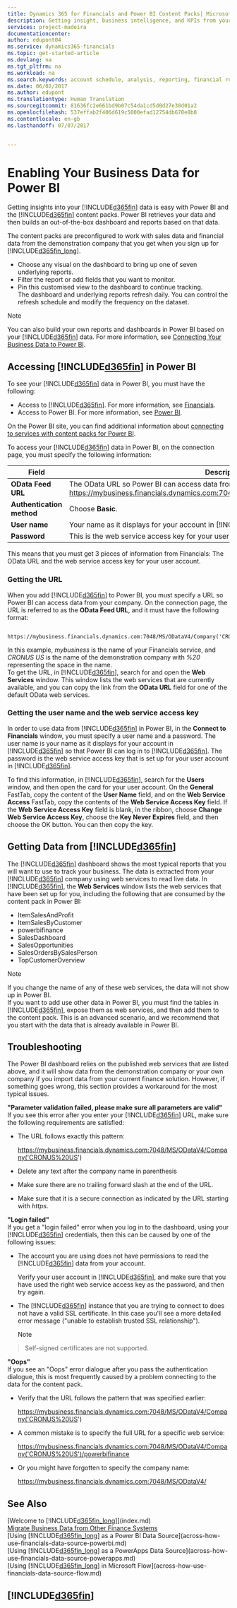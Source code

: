 ```yaml
---
title: Dynamics 365 for Financials and Power BI Content Packs| Microsoft Docs
description: Getting insight, business intelligence, and KPIs from your Financials data is easy with Power BI and the Financials content packs.
services: project-madeira
documentationcenter: 
author: edupont04
ms.service: dynamics365-financials
ms.topic: get-started-article
ms.devlang: na
ms.tgt_pltfrm: na
ms.workload: na
ms.search.keywords: account schedule, analysis, reporting, financial report, business intelligence, KPI
ms.date: 06/02/2017
ms.author: edupont
ms.translationtype: Human Translation
ms.sourcegitcommit: 81636fc2e661bd9b07c54da1cd5d0d27e30d01a2
ms.openlocfilehash: 537effab2f406d619c5000efad12754db678e8b8
ms.contentlocale: en-gb
ms.lasthandoff: 07/07/2017


---
```

# <a name="enabling-your-business-data-for-power-bi"></a>Enabling Your Business Data for Power BI
Getting insights into your [!INCLUDE[d365fin](includes/d365fin_md.md)] data is easy with Power BI and the [!INCLUDE[d365fin](includes/d365fin_md.md)] content packs. Power BI retrieves your data and then builds an out-of-the-box dashboard and reports based on that data.  

The content packs are preconfigured to work with sales data and financial data from the demonstration company that you get when you sign up for [!INCLUDE[d365fin_long](includes/d365fin_long_md.md)].  

* Choose any visual on the dashboard to bring up one of seven underlying reports.  
* Filter the report or add fields that you want to monitor.  
* Pin this customised view to the dashboard to continue tracking.  
  The dashboard and underlying reports refresh daily. You can control the refresh schedule and modify the frequency on the dataset.  

> [!NOTE]  
>   You can also build your own reports and dashboards in Power BI based on your [!INCLUDE[d365fin](includes/d365fin_md.md)] data. For more information, see [Connecting Your Business Data to Power BI](across-how-use-financials-data-source-powerbi.md).  

## <a name="accessing-included365finincludesd365finmdmd-in-power-bi"></a>Accessing [!INCLUDE[d365fin](includes/d365fin_md.md)] in Power BI
To see your [!INCLUDE[d365fin](includes/d365fin_md.md)] data in Power BI, you must have the following:  

* Access to [!INCLUDE[d365fin](includes/d365fin_md.md)]. For more information, see [Financials](http://go.microsoft.com/fwlink/?LinkID=759714).  
* Access to Power BI. For more information, see [Power BI](https://powerbi.microsoft.com).

On the Power BI site, you can find additional information about [connecting to services with content packs for Power BI](http://go.microsoft.com/fwlink/?LinkID=760850).  

To access your [!INCLUDE[d365fin](includes/d365fin_md.md)] data in Power BI, on the connection page, you must specify the following information:

| Field | Description |
| --- | --- |
| **OData Feed URL** |The OData URL so Power BI can access data from your company, such as https://mybusiness.financials.dynamics.com:7048/MS/ODataV4/Company('My%2Business'). |
| **Authentication method** |Choose **Basic**. |
| **User name** |Your name as it displays for your account in [!INCLUDE[d365fin](includes/d365fin_md.md)], such as *John Smith*. |
| **Password** |This is the web service access key for your user account in [!INCLUDE[d365fin](includes/d365fin_md.md)]. |

This means that you must get 3 pieces of information from Financials: The OData URL and the web service access key for your user account.  

### <a name="getting-the-url"></a>Getting the URL
When you add [!INCLUDE[d365fin](includes/d365fin_md.md)] to Power BI, you must specify a URL so Power BI can access data from your company. On the connection page, the URL is referred to as the **OData Feed URL**, and it must have the following format:

         https://mybusiness.financials.dynamics.com:7048/MS/ODataV4/Company('CRONUS%20US')  
In this example, *mybusiness* is the name of your Financials service, and *CRONUS US* is the name of the demonstration company with *%20* representing the space in the name.   
To get the URL, in [!INCLUDE[d365fin](includes/d365fin_md.md)], search for and open the **Web Services** window. This window lists the web services that are currently available, and you can copy the link from the **OData URL** field for one of the default OData web services.  

### <a name="getting-the-user-name-and-the-web-service-access-key"></a>Getting the user name and the web service access key
In order to use data from [!INCLUDE[d365fin](includes/d365fin_md.md)] in Power BI, in the **Connect to Financials** window, you must specify a user name and a password. The user name is your name as it displays for your account in [!INCLUDE[d365fin](includes/d365fin_md.md)] so that Power BI can log in to [!INCLUDE[d365fin](includes/d365fin_md.md)]. The password is the web service access key that is set up for your user account in [!INCLUDE[d365fin](includes/d365fin_md.md)].  

To find this information, in [!INCLUDE[d365fin](includes/d365fin_md.md)], search for the **Users** window, and then open the card for your user account. On the **General** FastTab, copy the content of the **User Name** field, and on the **Web Service Access** FastTab, copy the contents of the **Web Service Access Key** field. If the **Web Service Access Key** field is blank, in the ribbon, choose **Change Web Service Access Key**, choose the **Key Never Expires** field, and then choose the OK button. You can then copy the key.  

## <a name="getting-data-from-included365finincludesd365finmdmd"></a>Getting Data from [!INCLUDE[d365fin](includes/d365fin_md.md)]
The [!INCLUDE[d365fin](includes/d365fin_md.md)] dashboard shows the most typical reports that you will want to use to track your business. The data is extracted from your [!INCLUDE[d365fin](includes/d365fin_md.md)] company using web services to read live data. In [!INCLUDE[d365fin](includes/d365fin_md.md)], the **Web Services** window lists the web services that have been set up for you, including the following that are consumed by the content pack in Power BI:  

* ItemSalesAndProfit  
* ItemSalesByCustomer  
* powerbifinance  
* SalesDashboard  
* SalesOpportunities  
* SalesOrdersBySalesPerson  
* TopCustomerOverview  

> [!NOTE]  
>   If you change the name of any of these web services, the data will not show up in Power BI.  
If you want to add use other data in Power BI, you must find the tables in [!INCLUDE[d365fin](includes/d365fin_md.md)], expose them as web services, and then add them to the content pack. This is an advanced scenario, and we recommend that you start with the data that is already available in Power BI.  

## <a name="troubleshooting"></a>Troubleshooting
The Power BI dashboard relies on the published web services that are listed above, and it will show data from the demonstration company or your own company if you import data from your current finance solution. However, if something goes wrong, this section provides a workaround for the most typical issues.  

**"Parameter validation failed, please make sure all parameters are valid"**  
If you see this error after you enter your [!INCLUDE[d365fin](includes/d365fin_md.md)] URL, make sure the following requirements are satisfied:  

* The URL follows exactly this pattern:

    https://mybusiness.financials.dynamics.com:7048/MS/ODataV4/Company('CRONUS%20US')  
* Delete any text after the company name in parenthesis  
* Make sure there are no trailing forward slash at the end of the URL.  
* Make sure that it is a secure connection as indicated by the URL starting with *https*.  

**"Login failed"**  
If you get a "login failed" error when you log in to the dashboard, using your [!INCLUDE[d365fin](includes/d365fin_md.md)] credentials, then this can be caused by one of the following issues:

* The account you are using does not have permissions to read the [!INCLUDE[d365fin](includes/d365fin_md.md)] data from your account.

    Verify your user account in [!INCLUDE[d365fin](includes/d365fin_md.md)], and make sure that you have used the right web service access key as the password, and then try again.  
* The [!INCLUDE[d365fin](includes/d365fin_md.md)] instance that you are trying to connect to does not have a valid SSL certificate. In this case you'll see a more detailed error message ("unable to establish trusted SSL relationship").

    > [!NOTE]  
>   Self-signed certificates are not supported.  

**"Oops"**  
If you see an "Oops" error dialogue after you pass the authentication dialogue, this is most frequently caused by a problem connecting to the data for the content pack.

* Verify that the URL follows the pattern that was specified earlier:

    https://mybusiness.financials.dynamics.com:7048/MS/ODataV4/Company('CRONUS%20US')  
* A common mistake is to specify the full URL for a specific web service:

    https://mybusiness.financials.dynamics.com:7048/MS/ODataV4/Company('CRONUS%20US')/powerbifinance  
* Or you might have forgotten to specify the company name:

    https://mybusiness.financials.dynamics.com:7048/MS/ODataV4/  

## <a name="see-also"></a>See Also
[Welcome to [!INCLUDE[d365fin_long](includes/d365fin_long_md.md)]](index.md)  
[Migrate Business Data from Other Finance Systems](upload-data.md)  
[Using [!INCLUDE[d365fin_long](includes/d365fin_long_md.md)] as a Power BI Data Source](across-how-use-financials-data-source-powerbi.md)  
[Using [!INCLUDE[d365fin_long](includes/d365fin_long_md.md)] as a PowerApps Data Source](across-how-use-financials-data-source-powerapps.md)  
[Using [!INCLUDE[d365fin_long](includes/d365fin_long_md.md)] in Microsoft Flow](across-how-use-financials-data-source-flow.md)  

## [!INCLUDE[d365fin](includes/free_trial_md.md)]
